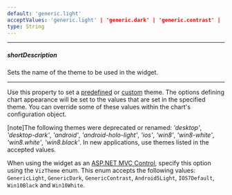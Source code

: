 ```yaml
---
default: 'generic.light'
acceptValues: 'generic.light' | 'generic.dark' | 'generic.contrast' | 'android5.light' | 'ios7.default' | 'win10.black' | 'win10.white'
type: String
---
```

---
##### shortDescription
Sets the name of the theme to be used in the widget.

---
Use this property to set a [predefined](/concepts/05%20Widgets/zz%20Common/10%20Data%20Visualization%20Widgets/70%20Appearance%20Customization/0%20Themes '/Documentation/Guide/Widgets/Common/Data_Visualization_Widgets/Appearance_Customization/#Themes') or [custom](/concepts/05%20Widgets/zz%20Common/10%20Data%20Visualization%20Widgets/70%20Appearance%20Customization/0%20Themes/02%20Customize%20a%20Theme.md '/Documentation/Guide/Widgets/Common/Data_Visualization_Widgets/Appearance_Customization/#Themes/Customize_a_Theme') theme. The options defining chart appearance will be set to the values that are set in the specified theme. You can override some of these values within the chart's configuration object.

[note]The following themes were deprecated or renamed: _'desktop'_, _'desktop-dark'_, _'android'_, _'android-holo-light'_, _'ios'_, _'win8'_, _'win8-white'_, _'win8.white'_, _'win8.black'_. In new applications, use themes listed in the accepted values.

When using the widget as an [ASP.NET MVC Control](/concepts/35%20ASP.NET%20MVC%20Controls/20%20Fundamentals '/Documentation/Guide/ASP.NET_MVC_Controls/Fundamentals/'), specify this option using the `VizTheme` enum. This enum accepts the following values: `GenericLight`, `GenericDark`, `GenericContrast`, `Android5Light`, `IOS7Default`, `Win10Black` and `Win10White`.
